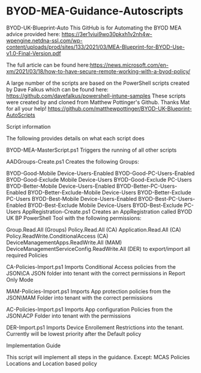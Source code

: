 # BYOD-MEA-Guidance-Autoscripts
BYOD-UK-Blueprint-Auto
This GitHub is for Automating the BYOD MEA advice provided here: https://3er1viui9wo30pkxh1v2nh4w-wpengine.netdna-ssl.com/wp-content/uploads/prod/sites/133/2021/03/MEA-Blueprint-for-BYOD-Use-v1.0-Final-Version.pdf

The full article can be found here:https://news.microsoft.com/en-xm/2021/03/18/how-to-have-secure-remote-working-with-a-byod-policy/

A large number of the scripts are based on the PowerShell scripts created by Dave Falkus which can be found here: https://github.com/davefalkus/powershell-intune-samples
These scripts were created by and cloned from Matthew Pottinger's Github. Thanks Mat for all your help! https://github.com/matthewpottinger/BYOD-UK-Blueprint-AutoScripts

Script information

The following provides details on what each script does

BYOD-MEA-MasterScript.ps1
Triggers the running of all other scripts

AADGroups-Create.ps1
Creates the following Groups:

BYOD-Good-Mobile Device-Users-Enabled
BYOD-Good-PC-Users-Enabled
BYOD-Good-Exclude Mobile Device-Users
BYOD-Good-Exclude PC-Users
BYOD-Better-Mobile Device-Users-Enabled
BYOD-Better-PC-Users-Enabled
BYOD-Better-Exclude-Mobile Device-Users
BYOD-Better-Exclude PC-Users
BYOD-Best-Mobile Device-Users-Enabled
BYOD-Best-PC-Users-Enabled
BYOD-Best-Exclude Mobile Device-Users
BYOD-Best-Exclude PC-Users
AppRegistration-Create.ps1
Creates an AppRegistration called BYOD UK BP PowerShell Tool with the following permissions:

Group.Read.All (Groups)
Policy.Read.All (CA)
Application.Read.All (CA)
Policy.ReadWrite.ConditionalAccess (CA)
DeviceManagementApps.ReadWrite.All (MAM)
DeviceManagementServiceConfig.ReadWrite.All (DER)
to export/import all required Policies

CA-Policies-Import.ps1
Imports Conditional Access policies from the JSON\CA JSON folder into tenant with the correct permissions in Report Only Mode

MAM-Policies-Import.ps1
Imports App protection policies from the JSON\MAM Folder into tenant with the correct permissions

AC-Policies-Import.ps1
Imports App configuration Policies from the JSON\ACP Folder into tenant with the permissions

DER-Import.ps1
Imports Device Enrollement Restrictions into the tenant. Currently will be lowest priority after the Default policy

Implementation Guide

This script will implement all steps in the guidance. Except:
MCAS Policies
Locations and Location based policy
